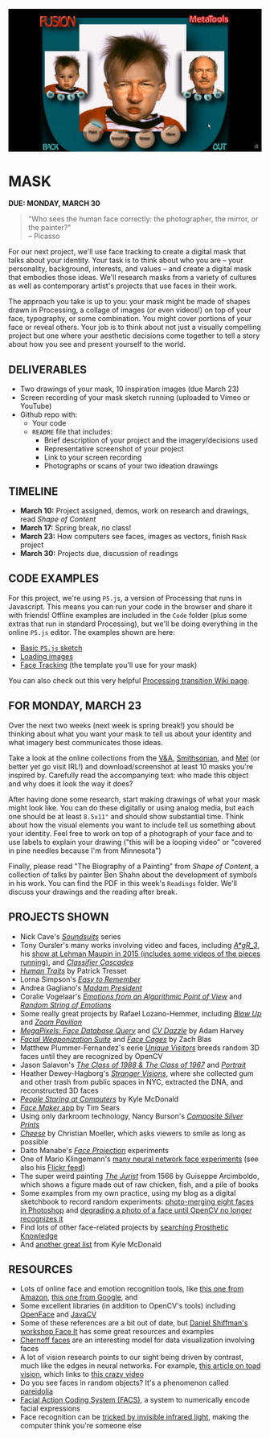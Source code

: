 ![](https://raw.githubusercontent.com/jeffThompson/CreativeProgramming2/master/Images/Week07_Mask/PowerGoo_FaceSwapPredescessor.png)

# MASK  
**DUE: MONDAY, MARCH 30**  

> "Who sees the human face correctly: the photographer, the mirror, or the painter?" <br>– Picasso

For our next project, we'll use face tracking to create a digital mask that talks about your identity. Your task is to think about who you are – your personality, background, interests, and values – and create a digital mask that embodies those ideas. We'll research masks from a variety of cultures as well as contemporary artist's projects that use faces in their work.

The approach you take is up to you: your mask might be made of shapes drawn in Processing, a collage of images (or even videos!) on top of your face, typography, or some combination. You might cover portions of your face or reveal others. Your job is to think about not just a visually compelling project but one where your aesthetic decisions come together to tell a story about how you see and present yourself to the world.


## DELIVERABLES  
* Two drawings of your mask, 10 inspiration images (due March 23)  
* Screen recording of your mask sketch running (uploaded to Vimeo or YouTube)  
* Github repo with:  
	* Your code  
	* `README` file that includes:  
		* Brief description of your project and the imagery/decisions used  
		* Representative screenshot of your project  
		* Link to your screen recording    
		* Photographs or scans of your two ideation drawings  
	

## TIMELINE  
* **March 10:** Project assigned, demos, work on research and drawings, read *Shape of Content*  
* **March 17:** Spring break, no class!  
* **March 23:** How computers see faces, images as vectors, finish `Mask` project  
* **March 30:** Projects due, discussion of readings  


## CODE EXAMPLES  
For this project, we're using `P5.js`, a version of Processing that runs in Javascript. This means you can run your code in the browser and share it with friends! Offline examples are included in the `Code` folder (plus some extras that run in standard Processing), but we'll be doing everything in the online `P5.js` editor. The examples shown are here:  

* [Basic `P5.js` sketch](https://editor.p5js.org/jeffThompson/sketches/--VlWqSA)  
* [Loading images](https://editor.p5js.org/jeffThompson/sketches/tHkcqxNX)  
* [Face Tracking](https://editor.p5js.org/jeffThompson/sketches/cjkwkare) (the template you'll use for your mask)  

You can also check out this very helpful [Processing transition Wiki page](https://github.com/processing/p5.js/wiki/Processing-transition).   


## FOR MONDAY, MARCH 23  
Over the next two weeks (next week is spring break!) you should be thinking about what you want your mask to tell us about your identity and what imagery best communicates those ideas. 

Take a look at the online collections from the [V&A](https://collections.vam.ac.uk/search/?q=mask), [Smithsonian](https://www.si.edu/search?edan_q=mask&), and [Met](https://www.metmuseum.org/art/collection/search#!?q=mask) (or better yet go visit IRL!) and download/screenshot at least 10 masks you're inspired by. Carefully read the accompanying text: who made this object and why does it look the way it does?

After having done some research, start making drawings of what your mask might look like. You can do these digitally or using analog media, but each one should be at least `8.5x11"` and should show substantial time. Think about how the visual elements you want to include tell us something about your identity. Feel free to work on top of a photograph of your face and to use labels to explain your drawing ("this will be a looping video" or "covered in pine needles because I'm from Minnesota")

Finally, please read "The Biography of a Painting" from *Shape of Content*, a collection of talks by painter Ben Shahn about the development of symbols in his work. You can find the PDF in this week's `Readings` folder. We'll discuss your drawings and the reading after break.


## PROJECTS SHOWN  
* Nick Cave's [*Soundsuits*](https://art21.org/artist/nick-cave/) series  
* Tony Oursler's many works involving video and faces, including [*A\*gR_3*](https://tonyoursler.com/agr_3-madrid), his [show at Lehman Maupin in 2015 (includes some videos of the pieces running)](https://tonyoursler.com/lehmann-maupin-new-york), and [*Classifier Cascades*](https://tonyoursler.com/classifier-cascades-greece)   
* [*Human Traits*](http://patricktresset.com/new/project/human-traits-2015/) by Patrick Tresset  
* Lorna Simpson's [*Easy to Remember*](https://vimeo.com/91549843)  
* Andrea Gagliano's [*Madam President*](https://andrea-gagliano.com/madam_president.html)  
* Coralie Vogelaar's [*Emotions from an Algorithmic Point of View*](https://www.coralievogelaar.com/performance.html) and [*Random String of Emotions*](https://www.coralievogelaar.com/Random.html)  
* Some really great projects by Rafael Lozano-Hemmer, including [*Blow Up*](http://www.lozano-hemmer.com/blow_up.php) and [*Zoom Pavilion*](http://www.lozano-hemmer.com/zoom_pavilion.php)  
* [*MegaPixels: Face Database Query*](https://ahprojects.com/notebook/2017/megapixels/) and [*CV Dazzle*](https://cvdazzle.com/) by Adam Harvey
* [*Facial Weaponization Suite*](http://www.zachblas.info/works/facial-weaponization-suite/) and [*Face Cages*](http://www.zachblas.info/works/face-cages/) by Zach Blas  
* Matthew Plummer-Fernandez's eerie [*Unique Visitors*](http://unique-visitors.tumblr.com/) breeds random 3D faces until they are recognized by OpenCV  
* Jason Salavon's [*The Class of 1988 & The Class of 1967*](http://www.salavon.com/work/Class/) and [*Portrait*](http://www.salavon.com/work/Portrait/)  
* Heather Dewey-Hagborg's [*Stranger Visions*](http://deweyhagborg.com/projects/stranger-visions), where she collected gum and other trash from public spaces in NYC, extracted the DNA, and reconstructed 3D faces  
* [*People Staring at Computers*](https://vimeo.com/25958231) by Kyle McDonald  
* [*Face Maker* app](http://prostheticknowledge.tumblr.com/post/169232693186/face-maker-ios-app-by-tim-sears-for-iphone-x-lets) by Tim Sears  
* Using only darkroom technology, Nancy Burson's [*Composite Silver Prints*](http://nancyburson.com/composite-silver-prints/)  
* [*Cheese*](http://christianmoeller.com/Cheese) by Christian Moeller, which asks viewers to smile as long as possible  
* Daito Manabe's [*Face Projection*](http://www.daito.ws/en/work/face-projection.html#5) experiments  
* One of Mario Klingemann's [many neural network face experiments](https://www.youtube.com/watch?v=5h4R959O0cY&feature=youtu.be) (see also his [Flickr feed](https://www.flickr.com/photos/quasimondo/albums))  
* The super weird painting [*The Jurist*](https://www.giuseppe-arcimboldo.org/The-Jurist-1566.html) from 1566 by Guiseppe Arcimboldo, which shows a figure made out of raw chicken, fish, and a pile of books  
* Some examples from my own practice, using my blog as a digital sketchbook to record random experiments: [photo-merging eight faces in Photoshop](http://www.jeffreythompson.org/blog/2013/12/17/photomerged-faces/) and [degrading a photo of a face until OpenCV no longer recognizes it](http://www.jeffreythompson.org/blog/2012/05/22/no-longer-a-face/)  
* Find lots of other face-related projects by [searching Prosthetic Knowledge](http://prostheticknowledge.tumblr.com/tagged/face)  
* And [another great list](https://github.com/kylemcdonald/AppropriatingNewTechnologies/wiki/Faces-in-Media-Art) from Kyle McDonald  


## RESOURCES  
* Lots of online face and emotion recognition tools, like [this one from Amazon](https://console.aws.amazon.com/rekognition), [this one from Google](https://cloud.google.com/vision/docs/detecting-faces), and 
* Some excellent libraries (in addition to OpenCV's tools) including [OpenFace](https://cmusatyalab.github.io/openface) and [JavaCV](https://github.com/bytedeco/javacv)  
* Some of these references are a bit out of date, but [Daniel Shiffman's workshop Face It](https://github.com/shiffman/Face-It) has some great resources and examples  
* [Chernoff faces](https://en.wikipedia.org/wiki/Chernoff_face) are an interesting model for data visualization involving faces  
* A lot of vision research points to our sight being driven by contrast, much like the edges in neural networks. For example, [this article on toad vision](https://en.wikipedia.org/wiki/Feature_detection_%28nervous_system%29#In_toad_vision), which links to [this crazy video](https://av.tib.eu/media/15148#t=0,00:25)  
* Do you see faces in random objects? It's a phenomenon called [pareidolia](https://en.wikipedia.org/wiki/Pareidolia)  
* [Facial Action Coding System (FACS)](https://en.wikipedia.org/wiki/Facial_Action_Coding_System), a system to numerically encode facial expressions  
* Face recognition can be [tricked by invisible infrared light](https://boingboing.net/2018/03/26/the-threaten-from-infrared.html), making the computer think you're someone else  

